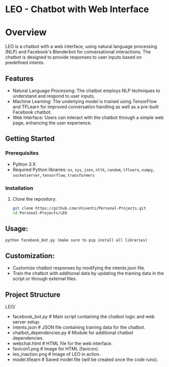 # LEO - Chatbot with Web Interface

# Overview

LEO is a chatbot with a web interface, using natural language processing (NLP) and Facebook's Blenderbot for conversational interactions. The chatbot is designed to provide responses to user inputs based on predefined intents.

## Features

- Natural Language Processing: The chatbot employs NLP techniques to understand and respond to user inputs.
- Machine Learning: The underlying model is trained using TensorFlow and TFLearn for improved conversation handling as well as a pre-built Facebook chatbot.
- Web Interface: Users can interact with the chatbot through a simple web page, enhancing the user experience.

## Getting Started

### Prerequisites

- Python 3.X
- Required Python libraries: `os`, `sys`, `json`, `nltk`, `random`, `tflearn`, `numpy`, `socketserver`, `tensorflow`, `transformers`

### Installation

1. Clone the repository:

   ```bash
   git clone https://github.com/shiventi/Personal-Projects.git
   cd Personal-Projects/LEO

## Usage:
    python facebook_bot.py (make sure to pip install all libraries)

## Customization: 
- Customize chatbot responses by modifying the intents.json file.
- Train the chatbot with additional data by updating the training data in the script or through external files.

## Project Structure
LEO/
- facebook_bot.py          # Main script containing the chatbot logic and web server setup.
- intents.json             # JSON file containing training data for the chatbot.
- chatbot_dependencies.py  # Module for additional chatbot dependencies.
- webchat.html             # HTML file for the web interface.
- favicon1.png              # Image for HTML (favicon).
- leo_inaction.png         # Image of LEO in action.
- model.tflearn            # Saved model file (will be created once the code runs).
